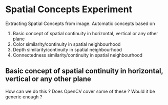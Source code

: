 # Spatial Concepts Experiment 
Extracting Spatial Concepts from image. Automatic concepts based on 
1. Basic concept of spatial continuity in horizontal, vertical or any other plane 
1. Color similarity/continuity in spatial neighbourhood  
1. Depth similarity/continuity in spatial neighbourhood
1. Connectedness similarity/continuity in spatial neighbourhood 

## Basic concept of spatial continuity in horizontal, vertical or any other plane 

How can we do this ? Does OpenCV cover some of these ? Would it be generic enough ? 